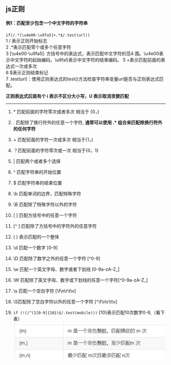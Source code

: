 ## js正则
#### 例1：匹配至少包含一个中文字符的字符串<br>
`if(/.*[\u4e00-\u9fa5]+.*$/.test(url)) `<br>
1 / 表示正则开始标志<br>
2 .*表示匹配零个或多个任意字符<br>
3 [\u4e00-\u9fa5]: 方括号中的表达式，表示匹配中文字符的范4 围。\u4e00表示中文字符的起始编码，\u9fa5表示中文字符的结束编码。
5 +表示匹配前面的表达式一次或多次<br>
6 $表示正则结束标记<br>
7 .test(url)：使用正则表达式的test()方法检查字符串变量url是否与正则表达式匹配。
<br>

**正则表达式后面有个 i  表示不区分大小写，U 表示取消贪婪匹配**
***
1.	\* 匹配前面的字符零次或者多次 相当于 {0，}

2. \. 匹配除了换行符外的任意一个字符, **通常可以使用 .\* 组合来匹配除换行符外的任何字符**

3.	\+ 匹配前面的字符一次或多次 相当于{1，}

4.	？匹配前面的字符零次或一次 相当于{0，1}

5.	| 匹配两个或者多个选择 

6.	^ 匹配字符串的开始位置

7.	$ 匹配字符串的结束位置

8.	\b 匹配单词的边界，匹配特殊字符

9.	\B 匹配除了特殊字符以外的字符

10.	[  ] 匹配方括号中的任意一个字符

11.	[^ ] 匹配除了方括号中的字符外的任意字符

12.	( ) 表示匹配的一个整体

13.	\d 匹配一个数字 [0-9]

14.	\D 匹配除了数字之外的任意一个字符 [^0-9]

15.	\w 匹配一个英文字母、数字或者下划线 [0-9a-zA-Z_]

16.	\W 匹配除了英文字母、数字或下划线的任意一个字符[^0-9a-zA-Z_]

17.	\s 匹配一个空白字符 [\f\n\r\t\v]

18.	\S匹配除了空白字符以外的任意一个字符 [^\f\n\r\t\v]

19.	`if (!(/^(1[0-9]{10})$/.test(mobile)))` {10}表示匹配10次数字0-9,（看下表）
![Alt text](image.png)

